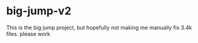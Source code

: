 # big-jump-v2
This is the big jump project, but hopefully not making me manually fix 3.4k files.
please work
